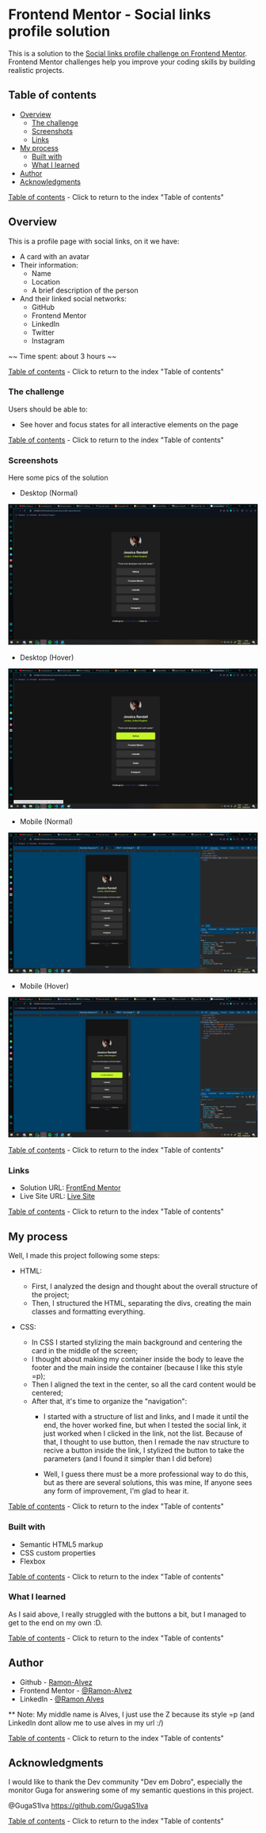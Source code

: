 # Frontend Mentor - Social links profile solution

This is a solution to the [Social links profile challenge on Frontend Mentor](https://www.frontendmentor.io/challenges/social-links-profile-UG32l9m6dQ). Frontend Mentor challenges help you improve your coding skills by building realistic projects. 

## Table of contents

- [Overview](#overview)
  - [The challenge](#the-challenge)
  - [Screenshots](#screenshots)
  - [Links](#links)
- [My process](#my-process)
  - [Built with](#built-with)
  - [What I learned](#what-i-learned)
- [Author](#author)
- [Acknowledgments](#acknowledgments)

[Table of contents](#table-of-contents) - Click to return to the index "Table of contents"

## Overview

This is a profile page with social links, on it we have:
- A card with an avatar
- Their information:
  - Name
  - Location
  - A brief description of the person
- And their linked social networks:
  - GitHub
  - Frontend Mentor
  - LinkedIn
  - Twitter
  - Instagram

~~ Time spent: about 3 hours ~~

[Table of contents](#table-of-contents) - Click to return to the index "Table of contents"

### The challenge

Users should be able to:

- See hover and focus states for all interactive elements on the page

[Table of contents](#table-of-contents) - Click to return to the index "Table of contents"

### Screenshots

Here some pics of the solution

- Desktop (Normal)

![](./assets/screenshots/desktop.png)

- Desktop (Hover)

![](./assets/screenshots/desktop-hover.png)

- Mobile (Normal)

![](./assets/screenshots/mobile.png)

- Mobile (Hover)

![](./assets/screenshots/mobile-hover.png)

[Table of contents](#table-of-contents) - Click to return to the index "Table of contents"

### Links

- Solution URL: [FrontEnd Mentor](https://www.frontendmentor.io/solutions/resoluo---social-links-profile-html5-e-css-2-newbie-qazeKm_Y1X)
- Live Site URL: [Live Site](https://ramon-alvez.github.io/Frontend-Mentor-HTML-CSS-Newbie-Social-links-profile/)

[Table of contents](#table-of-contents) - Click to return to the index "Table of contents"

## My process

Well, I made this project following some steps:

- HTML:
  - First, I analyzed the design and thought about the overall structure of the project;
  - Then, I structured the HTML, separating the divs, creating the main classes and formatting everything.

- CSS:
  - In CSS I started stylizing the main background and centering the card in the middle of the screen;
  - I thought about making my container inside the body to leave the footer and the main inside the container (because I like this style =p);
  - Then I aligned the text in the center, so all the card content would be centered;
  - After that, it's time to organize the "navigation":
    - I started with a structure of list and links, and I made it until the end, the hover worked fine, but when I tested the social link, it just worked when I clicked in the link, not the list. Because of that, I thought to use button, then I remade the nav structure to recive a button inside the link, I stylized the button to take the parameters (and I found it simpler than I did before)

    - Well, I guess there must be a more professional way to do this, but as there are several solutions, this was mine, If anyone sees any form of improvement, I'm glad to hear it.

[Table of contents](#table-of-contents) - Click to return to the index "Table of contents"

### Built with

- Semantic HTML5 markup
- CSS custom properties
- Flexbox

[Table of contents](#table-of-contents) - Click to return to the index "Table of contents"

### What I learned

As I said above, I really struggled with the buttons a bit, but I managed to get to the end on my own :D.

[Table of contents](#table-of-contents) - Click to return to the index "Table of contents"

## Author

- Github - [Ramon-Alvez](https://github.com/Ramon-Alvez)
- Frontend Mentor - [@Ramon-Alvez](https://www.frontendmentor.io/profile/Ramon-Alvez)
- LinkedIn - [@Ramon Alves](https://www.linkedin.com/in/ramon-alvez/)

** Note: My middle name is Alves, I just use the Z because its style =p (and LinkedIn dont allow me to use alves in my url :/)

[Table of contents](#table-of-contents) - Click to return to the index "Table of contents"

## Acknowledgments

I would like to thank the Dev community "Dev em Dobro", especially the monitor Guga for answering some of my semantic questions in this project.

@GugaS1lva https://github.com/GugaS1lva

[Table of contents](#table-of-contents) - Click to return to the index "Table of contents"

